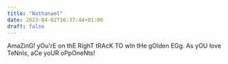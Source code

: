 ```yaml
---
title: "Nathanael"
date: 2023-04-02T16:37:44+01:00
draft: false
---
```


AmaZinG! yOu'rE on thE RighT tRAcK TO wIn tHe gOlden EGg. As yOU love TeNnIs, aCe yoUR oPpOneNts!